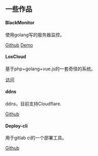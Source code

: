 ## 一些作品


#### BlackMonitor

使用golang写的服务器监控。

[Github](https://blackcat.orx.me) [Demo](https://monitor.loxcloud.com)

#### LoxCloud

基于php+golang+vue.js的一套奇怪的系统。

[访问](https://loxcloud.com/)

#### ddns

ddns，目前支持Cloudflare.

[Github](https://github.com/orvice/ddns)


#### Deploy-cli

用于gitlab ci的一个部署工具。

[Github](https://github.com/weeon/deploy-cli)